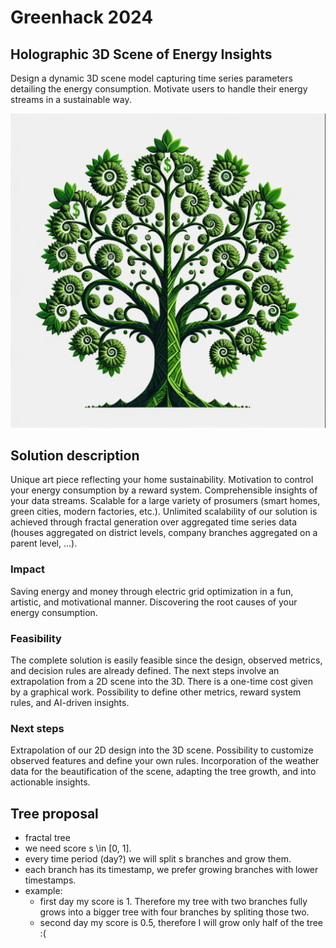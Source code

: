 # Greenhack 2024

## Holographic 3D Scene of Energy Insights
Design a dynamic 3D scene model capturing time series parameters detailing the energy consumption. Motivate users to handle their energy streams in a sustainable way.

![logo](./images/1f0dd3ad-e968-47fa-9982-dc1b4d9b2e8c.jfif)

## Solution description
Unique art piece reflecting your home sustainability. Motivation to control your energy consumption by a reward system. Comprehensible insights of your data streams. Scalable for a large variety of prosumers (smart homes, green cities, modern factories, etc.).
Unlimited scalability of our solution is achieved through fractal generation over aggregated time series data (houses aggregated on district levels, company branches aggregated on a parent level, ...).

### Impact
Saving energy and money through electric grid optimization in a fun, artistic, and motivational manner. Discovering the root causes of your energy consumption.

### Feasibility
The complete solution is easily feasible since the design, observed metrics, and decision rules are already defined. The next steps involve an extrapolation from a 2D scene into the 3D. There is a one-time cost given by a graphical work. Possibility to define other metrics, reward system rules, and AI-driven insights.

### Next steps
Extrapolation of our 2D design into the 3D scene. Possibility to customize observed features and define your own rules. Incorporation of the weather data for the beautification of the scene, adapting the tree growth, and into actionable insights.



## Tree proposal
- fractal tree
- we need score s \in [0, 1].
- every time period (day?) we will split s branches and grow them.
- each branch has its timestamp, we prefer growing branches with lower timestamps.
- example: 
    - first day my score is 1. Therefore my tree with two branches fully grows into a bigger tree with four branches by spliting those two.
    - second day my score is 0.5, therefore I will grow only half of the tree :(

